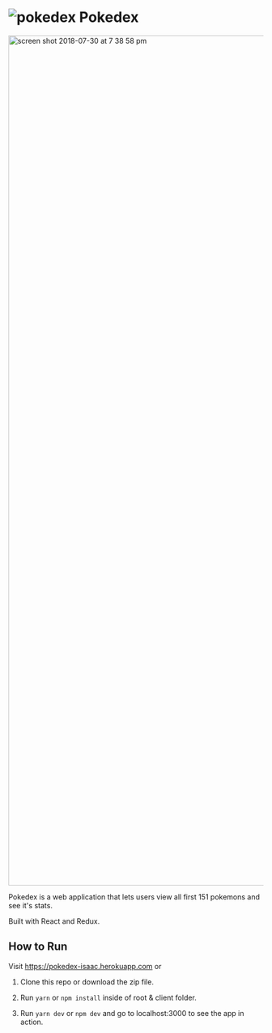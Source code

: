 # ![pokedex](https://cdn.iconscout.com/icon/premium/png-256-thumb/pokedex-2-568492.png)  Pokedex

<img width="1680" alt="screen shot 2018-07-30 at 7 38 58 pm" src="https://user-images.githubusercontent.com/28583016/43434385-47c994ce-9430-11e8-9191-eace9b13fb48.png">

Pokedex is a web application that lets users view all first 151 pokemons and see it's stats.

Built with React and Redux.

## How to Run

Visit https://pokedex-isaac.herokuapp.com or

1. Clone this repo or download the zip file.

2. Run `yarn` or `npm install` inside of root & client folder.

3. Run `yarn dev` or `npm dev` and go to localhost:3000 to see the app in action.
